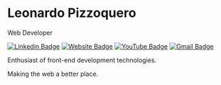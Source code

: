 # Leonardo Pizzoquero

Web Developer

[![Linkedin Badge](https://img.shields.io/badge/-Leonardo%20Pizzoquero-0a66c2?style=flat&logo=Linkedin&logoColor=white&link=https://www.linkedin.com/in/leonardo-pizzoquero-65906b157/)](https://www.linkedin.com/in/leonardo-pizzoquero-65906b157/) 
[![Website Badge](https://img.shields.io/badge/website-Leonardo%20Pizzoquero-%23564886?style=flat&link=https://www.leonardopizzoquero.dev/)](https://www.leonardopizzoquero.dev/) 
[![YouTube Badge](https://img.shields.io/badge/-Leonardo%20Pizzoquero-f00?style=flat&logo=Youtube&logoColor=white&link=https://www.youtube.com/channel/UC24AddqYtsO5X8NobkmfwPQ/)](https://www.youtube.com/channel/UC24AddqYtsO5X8NobkmfwPQ/) 
[![Gmail Badge](https://img.shields.io/badge/-leonardopizzoquero@gmail.com-f14236?style=flat&logo=Gmail&logoColor=white&link=mailto:leonardopizzoquero@gmail.com)](mailto:leonardopizzoquero@gmail.com)

Enthusiast of front-end development technologies.

Making the web a better place.